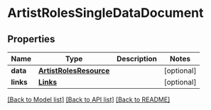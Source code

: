 # ArtistRolesSingleDataDocument

## Properties
Name | Type | Description | Notes
------------ | ------------- | ------------- | -------------
**data** | [**ArtistRolesResource**](ArtistRolesResource.md) |  | [optional] 
**links** | [**Links**](Links.md) |  | [optional] 

[[Back to Model list]](../README.md#documentation-for-models) [[Back to API list]](../README.md#documentation-for-api-endpoints) [[Back to README]](../README.md)


